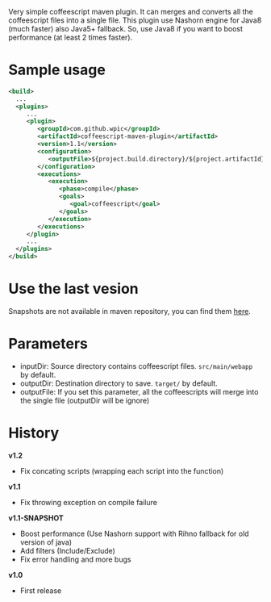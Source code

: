 Very simple coffeescript maven plugin. It can merges and converts all the coffeescript files into a single file. This plugin use Nashorn engine for Java8 (much faster) also Java5+ fallback. So, use Java8 if you want to boost performance (at least 2 times faster).

# Sample usage

```xml
<build>
  ...
  <plugins>
     ...
     <plugin>
        <groupId>com.github.wpic</groupId>
        <artifactId>coffeescript-maven-plugin</artifactId>
        <version>1.1</version>
        <configuration>
           <outputFile>${project.build.directory}/${project.artifactId}/js/all.js</outputFile>
        </configuration>
        <executions>
           <execution>
              <phase>compile</phase>
              <goals>
                 <goal>coffeescript</goal>
              </goals>
           </execution>
        </executions>
     </plugin>
     ...
  </plugins>
</build>
```

# Use the last vesion

Snapshots are not available in maven repository, you can find them [here](https://oss.sonatype.org/content/repositories/snapshots/com/github/wpic/coffeescript-maven-plugin/).

# Parameters

* inputDir: Source directory contains coffeescript files. ```src/main/webapp``` by default.
* outputDir: Destination directory to save. ```target/``` by default.
* outputFile: If you set this parameter, all the coffeescripts will merge into the single file (outputDir will be ignore)

# History

**v1.2**
* Fix concating scripts (wrapping each script into the function) 

**v1.1**
* Fix throwing exception on compile failure

**v1.1-SNAPSHOT**
* Boost performance (Use Nashorn support with Rihno fallback for old version of java)
* Add filters (Include/Exclude)
* Fix error handling and more bugs

**v1.0**
* First release
